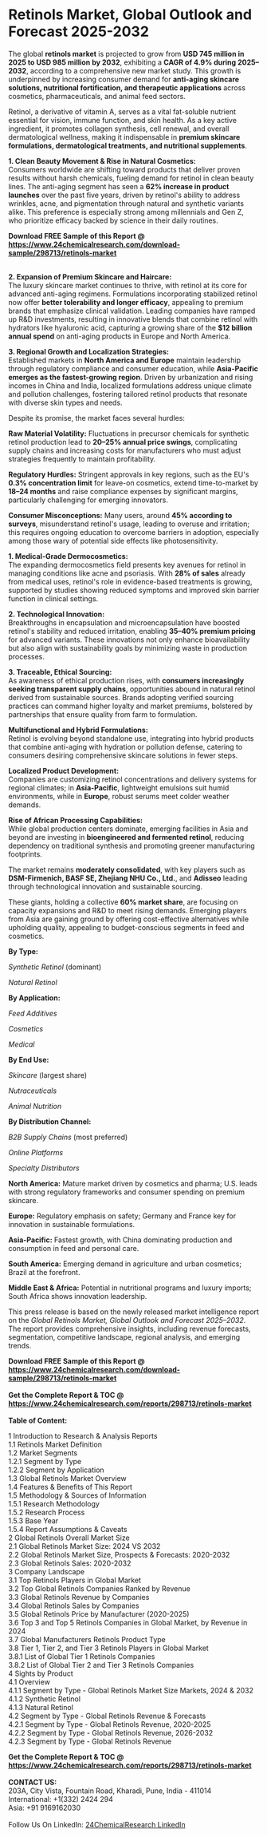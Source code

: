 <h1>Retinols Market, Global Outlook and Forecast 2025-2032</h1><p>The global <strong>retinols market</strong> is projected to grow from <strong>USD 745 million in 2025 to USD 985 million by 2032</strong>, exhibiting a <strong>CAGR of 4.9% during 2025–2032</strong>, according to a comprehensive new market study. This growth is underpinned by increasing consumer demand for <strong>anti-aging skincare solutions, nutritional fortification, and therapeutic applications</strong> across cosmetics, pharmaceuticals, and animal feed sectors.</p><p>Retinol, a derivative of vitamin A, serves as a vital fat-soluble nutrient essential for vision, immune function, and skin health. As a key active ingredient, it promotes collagen synthesis, cell renewal, and overall dermatological wellness, making it indispensable in <strong>premium skincare formulations, dermatological treatments, and nutritional supplements</strong>.</p><p><strong>1. Clean Beauty Movement &amp; Rise in Natural Cosmetics:</strong><br>
Consumers worldwide are shifting toward products that deliver proven results without harsh chemicals, fueling demand for retinol in clean beauty lines. The anti-aging segment has seen a <strong>62% increase in product launches</strong> over the past five years, driven by retinol's ability to address wrinkles, acne, and pigmentation through natural and synthetic variants alike. This preference is especially strong among millennials and Gen Z, who prioritize efficacy backed by science in their daily routines.</p><div><b>Download FREE Sample of this Report @ 
            <a href="https://www.24chemicalresearch.com/download-sample/298713/retinols-market">
            https://www.24chemicalresearch.com/download-sample/298713/retinols-market</a></b></div><br><p><strong>2. Expansion of Premium Skincare and Haircare:</strong><br>
The luxury skincare market continues to thrive, with retinol at its core for advanced anti-aging regimens. Formulations incorporating stabilized retinol now offer <strong>better tolerability and longer efficacy</strong>, appealing to premium brands that emphasize clinical validation. Leading companies have ramped up R&amp;D investments, resulting in innovative blends that combine retinol with hydrators like hyaluronic acid, capturing a growing share of the <strong>$12 billion annual spend</strong> on anti-aging products in Europe and North America.</p><p><strong>3. Regional Growth and Localization Strategies:</strong><br>
Established markets in <strong>North America and Europe</strong> maintain leadership through regulatory compliance and consumer education, while <strong>Asia-Pacific emerges as the fastest-growing region</strong>. Driven by urbanization and rising incomes in China and India, localized formulations address unique climate and pollution challenges, fostering tailored retinol products that resonate with diverse skin types and needs.</p><p>Despite its promise, the market faces several hurdles:</p><p><strong>Raw Material Volatility:</strong> Fluctuations in precursor chemicals for synthetic retinol production lead to <strong>20–25% annual price swings</strong>, complicating supply chains and increasing costs for manufacturers who must adjust strategies frequently to maintain profitability.</p><p><strong>Regulatory Hurdles:</strong> Stringent approvals in key regions, such as the EU's <strong>0.3% concentration limit</strong> for leave-on cosmetics, extend time-to-market by <strong>18–24 months</strong> and raise compliance expenses by significant margins, particularly challenging for emerging innovators.</p><p><strong>Consumer Misconceptions:</strong> Many users, around <strong>45% according to surveys</strong>, misunderstand retinol's usage, leading to overuse and irritation; this requires ongoing education to overcome barriers in adoption, especially among those wary of potential side effects like photosensitivity.</p><p><strong>1. Medical-Grade Dermocosmetics:</strong><br>
The expanding dermocosmetics field presents key avenues for retinol in managing conditions like acne and psoriasis. With <strong>28% of sales</strong> already from medical uses, retinol's role in evidence-based treatments is growing, supported by studies showing reduced symptoms and improved skin barrier function in clinical settings.</p><p><strong>2. Technological Innovation:</strong><br>
Breakthroughs in encapsulation and microencapsulation have boosted retinol's stability and reduced irritation, enabling <strong>35–40% premium pricing</strong> for advanced variants. These innovations not only enhance bioavailability but also align with sustainability goals by minimizing waste in production processes.</p><p><strong>3. Traceable, Ethical Sourcing:</strong><br>
As awareness of ethical production rises, with <strong>consumers increasingly seeking transparent supply chains</strong>, opportunities abound in natural retinol derived from sustainable sources. Brands adopting verified sourcing practices can command higher loyalty and market premiums, bolstered by partnerships that ensure quality from farm to formulation.</p><p><strong>Multifunctional and Hybrid Formulations:</strong><br>
	Retinol is evolving beyond standalone use, integrating into hybrid products that combine anti-aging with hydration or pollution defense, catering to consumers desiring comprehensive skincare solutions in fewer steps.</p><p><strong>Localized Product Development:</strong><br>
	Companies are customizing retinol concentrations and delivery systems for regional climates; in <strong>Asia-Pacific</strong>, lightweight emulsions suit humid environments, while in <strong>Europe</strong>, robust serums meet colder weather demands.</p><p><strong>Rise of African Processing Capabilities:</strong><br>
	While global production centers dominate, emerging facilities in Asia and beyond are investing in <strong>bioengineered and fermented retinol</strong>, reducing dependency on traditional synthesis and promoting greener manufacturing footprints.</p><p>The market remains <strong>moderately consolidated</strong>, with key players such as <strong>DSM-Firmenich, BASF SE, Zhejiang NHU Co., Ltd.</strong>, and <strong>Adisseo</strong> leading through technological innovation and sustainable sourcing.</p><p>These giants, holding a collective <strong>60% market share</strong>, are focusing on capacity expansions and R&amp;D to meet rising demands. Emerging players from Asia are gaining ground by offering cost-effective alternatives while upholding quality, appealing to budget-conscious segments in feed and cosmetics.</p><p><strong>By Type:</strong></p><p><em>Synthetic Retinol</em> (dominant)</p><p><em>Natural Retinol</em></p><p><strong>By Application:</strong></p><p><em>Feed Additives</em></p><p><em>Cosmetics</em></p><p><em>Medical</em></p><p><strong>By End Use:</strong></p><p><em>Skincare</em> (largest share)</p><p><em>Nutraceuticals</em></p><p><em>Animal Nutrition</em></p><p><strong>By Distribution Channel:</strong></p><p><em>B2B Supply Chains</em> (most preferred)</p><p><em>Online Platforms</em></p><p><em>Specialty Distributors</em></p><p><strong>North America:</strong> Mature market driven by cosmetics and pharma; U.S. leads with strong regulatory frameworks and consumer spending on premium skincare.</p><p><strong>Europe:</strong> Regulatory emphasis on safety; Germany and France key for innovation in sustainable formulations.</p><p><strong>Asia-Pacific:</strong> Fastest growth, with China dominating production and consumption in feed and personal care.</p><p><strong>South America:</strong> Emerging demand in agriculture and urban cosmetics; Brazil at the forefront.</p><p><strong>Middle East &amp; Africa:</strong> Potential in nutritional programs and luxury imports; South Africa shows innovation leadership.</p><p>This press release is based on the newly released market intelligence report on the <em>Global Retinols Market, Global Outlook and Forecast 2025–2032</em>. The report provides comprehensive insights, including revenue forecasts, segmentation, competitive landscape, regional analysis, and emerging trends.</p><div><b>Download FREE Sample of this Report @ 
            <a href="https://www.24chemicalresearch.com/download-sample/298713/retinols-market">
            https://www.24chemicalresearch.com/download-sample/298713/retinols-market</a></b></div><br><div><b>Get the Complete Report & TOC @ 
            <a href="https://www.24chemicalresearch.com/reports/298713/retinols-market">
            https://www.24chemicalresearch.com/reports/298713/retinols-market</a></b></div><br>
            <b>Table of Content:</b><p>1 Introduction to Research & Analysis Reports<br />
 1.1 Retinols Market Definition<br />
 1.2 Market Segments<br />
 1.2.1 Segment by Type<br />
 1.2.2 Segment by Application<br />
 1.3 Global Retinols Market Overview<br />
 1.4 Features & Benefits of This Report<br />
 1.5 Methodology & Sources of Information<br />
 1.5.1 Research Methodology<br />
 1.5.2 Research Process<br />
 1.5.3 Base Year<br />
 1.5.4 Report Assumptions & Caveats<br />
2 Global Retinols Overall Market Size<br />
 2.1 Global Retinols Market Size: 2024 VS 2032<br />
 2.2 Global Retinols Market Size, Prospects & Forecasts: 2020-2032<br />
 2.3 Global Retinols Sales: 2020-2032<br />
3 Company Landscape<br />
 3.1 Top Retinols Players in Global Market<br />
 3.2 Top Global Retinols Companies Ranked by Revenue<br />
 3.3 Global Retinols Revenue by Companies<br />
 3.4 Global Retinols Sales by Companies<br />
 3.5 Global Retinols Price by Manufacturer (2020-2025)<br />
 3.6 Top 3 and Top 5 Retinols Companies in Global Market, by Revenue in 2024<br />
 3.7 Global Manufacturers Retinols Product Type<br />
 3.8 Tier 1, Tier 2, and Tier 3 Retinols Players in Global Market<br />
 3.8.1 List of Global Tier 1 Retinols Companies<br />
 3.8.2 List of Global Tier 2 and Tier 3 Retinols Companies<br />
4 Sights by Product<br />
 4.1 Overview<br />
 4.1.1 Segment by Type - Global Retinols Market Size Markets, 2024 & 2032<br />
 4.1.2 Synthetic Retinol<br />
 4.1.3 Natural Retinol<br />
 4.2 Segment by Type - Global Retinols Revenue & Forecasts<br />
 4.2.1 Segment by Type - Global Retinols Revenue, 2020-2025<br />
 4.2.2 Segment by Type - Global Retinols Revenue, 2026-2032<br />
 4.2.3 Segment by Type - Global Retinols Revenue</p><div><b>Get the Complete Report & TOC @ 
            <a href="https://www.24chemicalresearch.com/reports/298713/retinols-market">
            https://www.24chemicalresearch.com/reports/298713/retinols-market</a></b></div><br><b>CONTACT US:</b><br>
            203A, City Vista, Fountain Road, Kharadi, Pune, India - 411014<br>
            International: +1(332) 2424 294<br>
            Asia: +91 9169162030 <br><br>
            Follow Us On LinkedIn: <a href="https://www.linkedin.com/company/24chemicalresearch/">24ChemicalResearch LinkedIn</a>